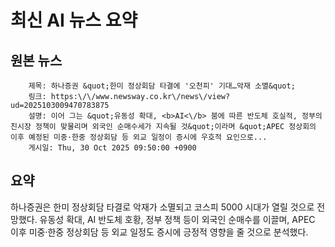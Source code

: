 # 최신 AI 뉴스 요약

## 원본 뉴스
		제목: 하나증권 &quot;한미 정상회담 타결에 '오천피' 기대…악재 소멸&quot;
		링크: https:\/\/www.newsway.co.kr\/news\/view?ud=2025103009470783875
		설명: 이어 그는 &quot;유동성 확대, <b>AI<\/b> 붐에 따른 반도체 호실적, 정부의 친시장 정책이 맞물리며 외국인 순매수세가 지속될 것&quot;이라며 &quot;APEC 정상회의 이후 예정된 미중·한중 정상회담 등 외교 일정이 증시에 우호적 요인으로... 
		게시일: Thu, 30 Oct 2025 09:50:00 +0900


## 요약
하나증권은 한미 정상회담 타결로 악재가 소멸되고 코스피 5000 시대가 열릴 것으로 전망했다. 유동성 확대, AI 반도체 호황, 정부 정책 등이 외국인 순매수를 이끌며, APEC 이후 미중·한중 정상회담 등 외교 일정도 증시에 긍정적 영향을 줄 것으로 분석했다.
